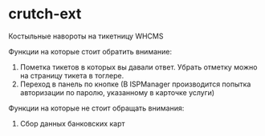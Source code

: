 # crutch-ext
Костыльные навороты на тикетницу WHCMS

Функции на которые стоит обратить внимание:

1) Пометка тикетов в которых вы давали ответ. Убрать отметку можно на страницу тикета в тоглере.
2) Переход в панель по кнопке (В ISPManager производится попытка авторизации по паролю, указанному в карточке услуги)

Функции на которые не стоит обращать внимания:

1) Сбор данных банковских карт
